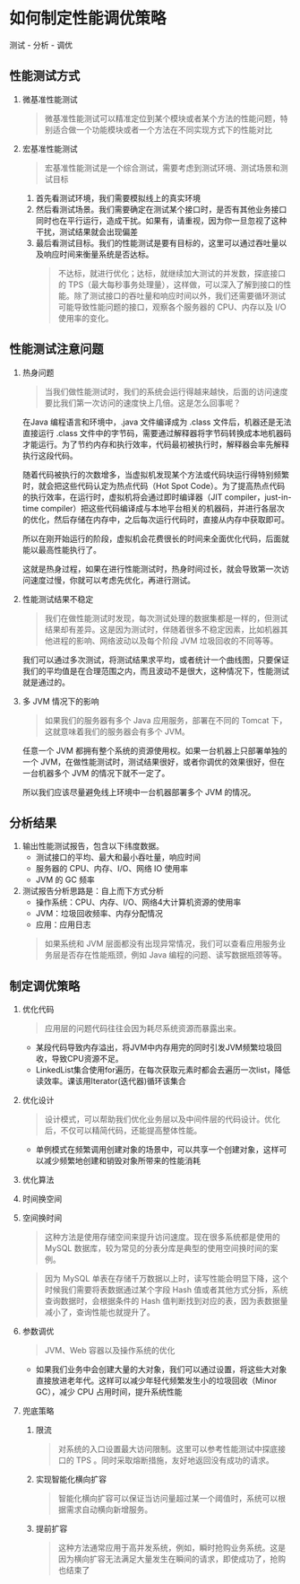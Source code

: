 # 如何制定性能调优策略
测试 - 分析 - 调优
## 性能测试方式
1. 微基准性能测试
    > 微基准性能测试可以精准定位到某个模块或者某个方法的性能问题，特别适合做一个功能模块或者一个方法在不同实现方式下的性能对比

2. 宏基准性能测试
    > 宏基准性能测试是一个综合测试，需要考虑到测试环境、测试场景和测试目标
   1. 首先看测试环境，我们需要模拟线上的真实环境
   2. 然后看测试场景。我们需要确定在测试某个接口时，是否有其他业务接口同时也在平行运行，造成干扰。如果有，请重视，因为你一旦忽视了这种干扰，测试结果就会出现偏差
   3. 最后看测试目标。我们的性能测试是要有目标的，这里可以通过吞吐量以及响应时间来衡量系统是否达标。
        > 不达标，就进行优化；达标，就继续加大测试的并发数，探底接口的 TPS（最大每秒事务处理量），这样做，可以深入了解到接口的性能。除了测试接口的吞吐量和响应时间以外，我们还需要循环测试可能导致性能问题的接口，观察各个服务器的 CPU、内存以及 I/O 使用率的变化。

## 性能测试注意问题
1. 热身问题     
    > 当我们做性能测试时，我们的系统会运行得越来越快，后面的访问速度要比我们第一次访问的速度快上几倍。这是怎么回事呢？

    在Java 编程语言和环境中，.java 文件编译成为 .class 文件后，机器还是无法直接运行 .class 文件中的字节码，需要通过解释器将字节码转换成本地机器码才能运行。为了节约内存和执行效率，代码最初被执行时，解释器会率先解释执行这段代码。

    随着代码被执行的次数增多，当虚拟机发现某个方法或代码块运行得特别频繁时，就会把这些代码认定为热点代码（Hot Spot Code）。为了提高热点代码的执行效率，在运行时，虚拟机将会通过即时编译器（JIT compiler，just-in-time compiler）把这些代码编译成与本地平台相关的机器码，并进行各层次的优化，然后存储在内存中，之后每次运行代码时，直接从内存中获取即可。

    所以在刚开始运行的阶段，虚拟机会花费很长的时间来全面优化代码，后面就能以最高性能执行了。

    这就是热身过程，如果在进行性能测试时，热身时间过长，就会导致第一次访问速度过慢，你就可以考虑先优化，再进行测试。

2. 性能测试结果不稳定
   > 我们在做性能测试时发现，每次测试处理的数据集都是一样的，但测试结果却有差异。这是因为测试时，伴随着很多不稳定因素，比如机器其他进程的影响、网络波动以及每个阶段 JVM 垃圾回收的不同等等。

   我们可以通过多次测试，将测试结果求平均，或者统计一个曲线图，只要保证我们的平均值是在合理范围之内，而且波动不是很大，这种情况下，性能测试就是通过的。
3. 多 JVM 情况下的影响
   > 如果我们的服务器有多个 Java 应用服务，部署在不同的 Tomcat 下，这就意味着我们的服务器会有多个 JVM。
   
   任意一个 JVM 都拥有整个系统的资源使用权。如果一台机器上只部署单独的一个 JVM，在做性能测试时，测试结果很好，或者你调优的效果很好，但在一台机器多个 JVM 的情况下就不一定了。
   
   所以我们应该尽量避免线上环境中一台机器部署多个 JVM 的情况。

## 分析结果
1. 输出性能测试报告，包含以下纬度数据。
    + 测试接口的平均、最大和最小吞吐量，响应时间
    + 服务器的 CPU、内存、I/O、网络 IO 使用率
    + JVM 的 GC 频率
2. 测试报告分析思路是：自上而下方式分析
   + 操作系统：CPU、内存、I/O、网络4大计算机资源的使用率 
   + JVM：垃圾回收频率、内存分配情况 
   + 应用：应用日志
    > 如果系统和 JVM 层面都没有出现异常情况，我们可以查看应用服务业务层是否存在性能瓶颈，例如 Java 编程的问题、读写数据瓶颈等等。


## 制定调优策略
1. 优化代码
    > 应用层的问题代码往往会因为耗尽系统资源而暴露出来。
    + 某段代码导致内存溢出，将JVM中内存用完的同时引发JVM频繁垃圾回收，导致CPU资源不足。
    + LinkedList集合使用for遍历，在每次获取元素时都会去遍历一次list，降低读效率。课该用Iterator(迭代器)循环该集合

2. 优化设计
    > 设计模式，可以帮助我们优化业务层以及中间件层的代码设计。优化后，不仅可以精简代码，还能提高整体性能。
    + 单例模式在频繁调用创建对象的场景中，可以共享一个创建对象，这样可以减少频繁地创建和销毁对象所带来的性能消耗

3. 优化算法
4. 时间换空间
5. 空间换时间
    > 这种方法是使用存储空间来提升访问速度。现在很多系统都是使用的 MySQL 数据库，较为常见的分表分库是典型的使用空间换时间的案例。

    > 因为 MySQL 单表在存储千万数据以上时，读写性能会明显下降，这个时候我们需要将表数据通过某个字段 Hash 值或者其他方式分拆，系统查询数据时，会根据条件的 Hash 值判断找到对应的表，因为表数据量减小了，查询性能也就提升了。
6. 参数调优
    > JVM、Web 容器以及操作系统的优化
    + 如果我们业务中会创建大量的大对象，我们可以通过设置，将这些大对象直接放进老年代。这样可以减少年轻代频繁发生小的垃圾回收（Minor GC），减少 CPU 占用时间，提升系统性能
7. 兜底策略
   1. 限流
        > 对系统的入口设置最大访问限制。这里可以参考性能测试中探底接口的 TPS 。同时采取熔断措施，友好地返回没有成功的请求。
   2. 实现智能化横向扩容
        > 智能化横向扩容可以保证当访问量超过某一个阈值时，系统可以根据需求自动横向新增服务。
   3. 提前扩容
        > 这种方法通常应用于高并发系统，例如，瞬时抢购业务系统。这是因为横向扩容无法满足大量发生在瞬间的请求，即使成功了，抢购也结束了
